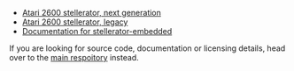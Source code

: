  * [Atari 2600 stellerator, next generation](https://6502ts.github.io/stellerator-ng)
 * [Atari 2600 stellerator, legacy](https://6502ts.github.io/stellerator)
 * [Documentation for stellerator-embedded](https://6502ts.github.io/typedoc/stellerator-embedded/)

If you are looking for source code, documentation or licensing details, head over to the
[main respoitory](https://github.com/6502ts/6502.ts)
instead.
